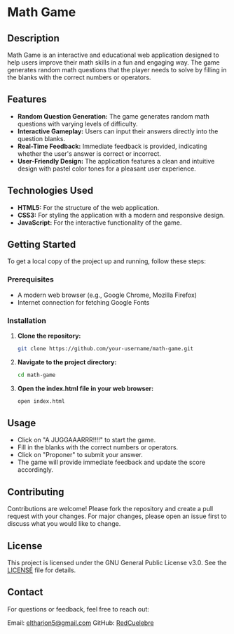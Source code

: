 # Math Game

## Description

Math Game is an interactive and educational web application designed to help users improve their math skills in a fun and engaging way. The game generates random math questions that the player needs to solve by filling in the blanks with the correct numbers or operators.

## Features

- **Random Question Generation:** The game generates random math questions with varying levels of difficulty.
- **Interactive Gameplay:** Users can input their answers directly into the question blanks.
- **Real-Time Feedback:** Immediate feedback is provided, indicating whether the user's answer is correct or incorrect.
- **User-Friendly Design:** The application features a clean and intuitive design with pastel color tones for a pleasant user experience.

## Technologies Used

- **HTML5:** For the structure of the web application.
- **CSS3:** For styling the application with a modern and responsive design.
- **JavaScript:** For the interactive functionality of the game.

## Getting Started

To get a local copy of the project up and running, follow these steps:

### Prerequisites

- A modern web browser (e.g., Google Chrome, Mozilla Firefox)
- Internet connection for fetching Google Fonts

### Installation
1. **Clone the repository:**
   ```bash
   git clone https://github.com/your-username/math-game.git
2. **Navigate to the project directory:**
   ```bash
   cd math-game
3. **Open the index.html file in your web browser:**
   ```bash
   open index.html

## Usage
- Click on "A JUGGAAARRR!!!!" to start the game.
- Fill in the blanks with the correct numbers or operators.
- Click on "Proponer" to submit your answer.
- The game will provide immediate feedback and update the score accordingly.

## Contributing
Contributions are welcome! Please fork the repository and create a pull request with your changes. For major changes, please open an issue first to discuss what you would like to change.


## License
This project is licensed under the GNU General Public License v3.0. See the [LICENSE](https://www.gnu.org/licenses/gpl-3.0.en.html) file for details.

## Contact
For questions or feedback, feel free to reach out:

Email: eltharion5@gmail.com
GitHub: [RedCuelebre](https://github.com/RedCuelebre)
